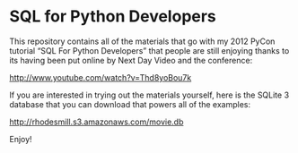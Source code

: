 
SQL for Python Developers
=========================

This repository contains all of the materials
that go with my 2012 PyCon tutorial “SQL For Python Developers”
that people are still enjoying thanks to its having been put online
by Next Day Video and the conference:

http://www.youtube.com/watch?v=Thd8yoBou7k

If you are interested in trying out the materials yourself,
here is the SQLite 3 database that you can download
that powers all of the examples:

http://rhodesmill.s3.amazonaws.com/movie.db

Enjoy!
